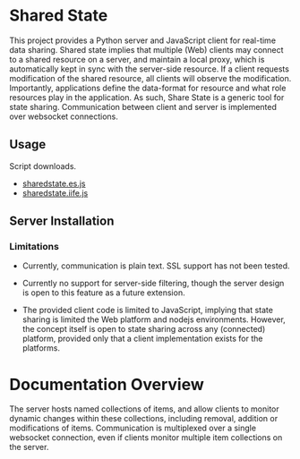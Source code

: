 # Shared State

This project provides a Python server and JavaScript client for real-time data
sharing. Shared state implies that multiple (Web) clients may connect to a
shared resource on a server, and maintain a local proxy, which is automatically
kept in sync with the server-side resource. If a client requests modification of
the shared resource, all clients will observe the modification. Importantly,
applications define the data-format for resource and what role resources play in
the application. As such, Share State is a generic tool for state sharing. Communication between client and server is implemented over websocket connections.



## Usage

Script downloads.

- [sharedstate.es.js](libs/sharedstate.es.js)
- [sharedstate.iife.js](libs/sharedstate.iife.js)



## Server Installation









### Limitations

* Currently, communication is plain text. SSL support has not been tested.

* Currently no support for server-side filtering, though the server design is open to this feature as a future extension.

* The provided client code is limited to JavaScript, implying that state
sharing is limited the Web platform and nodejs environments. However,
the concept itself is open to state sharing across any (connected) platform, 
provided only that a client implementation exists for the platforms.


# Documentation Overview


The server hosts named collections of items, and allow clients
to monitor dynamic changes within these collections, including
removal, addition or modifications of items. Communication
is multiplexed over a single websocket connection, even if
clients monitor multiple item collections on the server.





